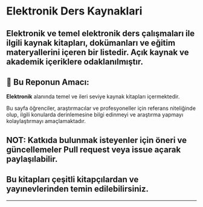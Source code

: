 # Elektronik Ders Kaynaklari

## Elektronik ve temel elektronik ders çalışmaları ile ilgili kaynak kitapları, dokümanları ve eğitim materyallerini içeren bir listedir. Açık kaynak ve akademik içeriklere odaklanılmıştır.

## 📌 **Bu Reponun Amacı:**

**Elektronik** alanında temel ve ileri seviye kaynak kitapları içermektedir.

Bu sayfa öğrenciler, araştırmacılar ve profesyoneller için referans niteliğinde olup, ilgili konularda derinlemesine bilgi edinmeyi ve araştırma yapmayı kolaylaştırmayı amaçlamaktadır.

## NOT: Katkıda bulunmak isteyenler için öneri ve güncellemeler **Pull request** veya **issue açarak** paylaşılabilir.

## Bu kitapları çeşitli kitapçılardan ve yayınevlerinden temin edilebilirsiniz.

---

## 
